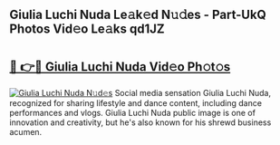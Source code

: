 ## Giulia Luchi Nuda Le𝚊k𝚎d N𝚞𝚍es - Part-UkQ Photos Vid𝚎o Le𝚊ks qd1JZ

# <h2><a href="http://fbfcefb.evod.top/?m=Giulia+Luchi+Nuda">🔗 👉🔴 Giulia Luchi Nuda Vid𝚎o Ph𝚘t𝚘s</a></h2>

[![Giulia Luchi Nuda N𝚞d𝚎s](https://i.imgur.com/8V9OHl7.gif)](http://fbfcefb.evod.top/?m=Giulia+Luchi+Nuda)
Social media sensation Giulia Luchi Nuda, recognized for sharing lifestyle and dance content, including dance performances and vlogs. Giulia Luchi Nuda public image is one of innovation and creativity, but he's also known for his shrewd business acumen. 
